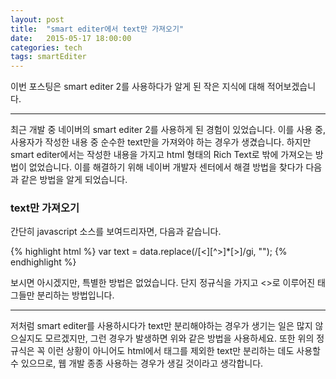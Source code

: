 ```yaml
---
layout: post
title:  "smart editer에서 text만 가져오기"
date:   2015-05-17 18:00:00
categories: tech
tags: smartEditer
---
```


이번 포스팅은 smart editer 2를 사용하다가 알게 된 작은 지식에 대해 적어보겠습니다.

---

최근 개발 중 네이버의 smart editer 2를 사용하게 된 경험이 있었습니다.
이를 사용 중, 사용자가 작성한 내용 중 순수한 text만을 가져와야 하는 경우가 생겼습니다.
하지만 smart editer에서는 작성한 내용을 가지고 html 형태의 Rich Text로 밖에 가져오는 방법이 없었습니다. 이를 해결하기 위해 네이버 개발자 센터에서 해결 방법을 찾다가 다음과 같은 방법을 알게 되었습니다.

### text만 가져오기

간단히 javascript 소스를 보여드리자면, 다음과 같습니다.

{% highlight html %}
    var text = data.replace(/[<][^>]*[>]/gi, "");
{% endhighlight %}
  
보시면 아시겠지만, 특별한 방법은 없었습니다. 단지 정규식을 가지고 <>로 이루어진 태그들만 분리하는 방법입니다. 
 
---

저처럼 smart editer를 사용하시다가 text만 분리해야하는 경우가 생기는 일은 많지 않으실지도 모르겠지만, 그런 경우가 발생하면 위와 같은 방법을 사용하세요. 또한 위의 정규식은 꼭 이런 상황이 아니어도 html에서 태그를 제외한 text만 분리하는 데도 사용할 수 있으므로, 웹 개발 종종 사용하는 경우가 생길 것이라고 생각합니다.